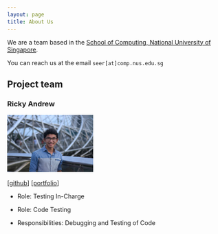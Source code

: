 ```yaml
---
layout: page
title: About Us
---
```


We are a team based in the [School of Computing, National University of Singapore](http://www.comp.nus.edu.sg).

You can reach us at the email `seer[at]comp.nus.edu.sg`

## Project team

### Ricky Andrew

<img src="images/ricky.png" width="200px">

[[github](https://github.com/rickyaandrew)]
[[portfolio](team/ricky.md)]

* Role: Testing In-Charge

* Role: Code Testing
* Responsibilities: Debugging and Testing of Code

